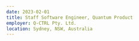 ```yaml
---
date: 2023-02-01
title: Staff Software Engineer, Quantum Product
employer: Q-CTRL Pty. Ltd.
location: Sydney, NSW, Australia
---
```

